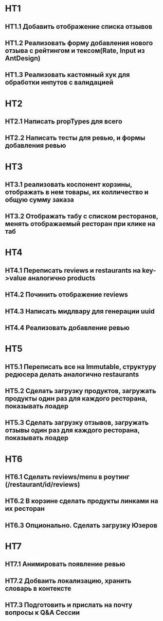 # HT1

## HT1.1 Добавить отображение списка отзывов

## HT1.2 Реализовать форму добавления нового отзыва с рейтингом и тексом(Rate, Input из AntDesign)

## HT1.3 Реализовать кастомный хук для обработки инпутов с валидацией

# HT2

## HT2.1 Написать propTypes для всего

## HT2.2 Написать тесты для ревью, и формы добавления ревью

# HT3

## HT3.1 реализовать коспонент корзины, отображать в нем товары, их колличество и общую сумму заказа

## HT3.2 Отображать табу с списком ресторанов, менять отображаемый ресторан при клике на таб

# HT4

## HT4.1 Переписать reviews и restaurants на key->value аналогично products

## HT4.2 Починить отображение reviews

## HT4.3 Написать мидлвару для генерации uuid

## HT4.4 Реализовать добавление ревью

# HT5

## HT5.1 Переписать все на Immutable, структуру редюсера делать аналогично restaurants

## HT5.2 Сделать загрузку продуктов, загружать продукты один раз для каждого ресторана, показывать лоадер

## HT5.3 Сделать загрузку отзывов, загружать отзывы один раз для каждого ресторана, показывать лоадер

# HT6

## HT6.1 Сделать reviews/menu в роутинг (/restaurant/id/reviews)

## HT6.2 В корзине сделать продукты линками на их ресторан

## HT6.3 Опционально. Сделать загрузку Юзеров

# HT7

## HT7.1 Анимировать появление ревью

## HT7.2 Добваить локализацию, хранить словарь в контексте

## HT7.3 Подготовить и прислать на почту вопросы к Q&A Сессии

